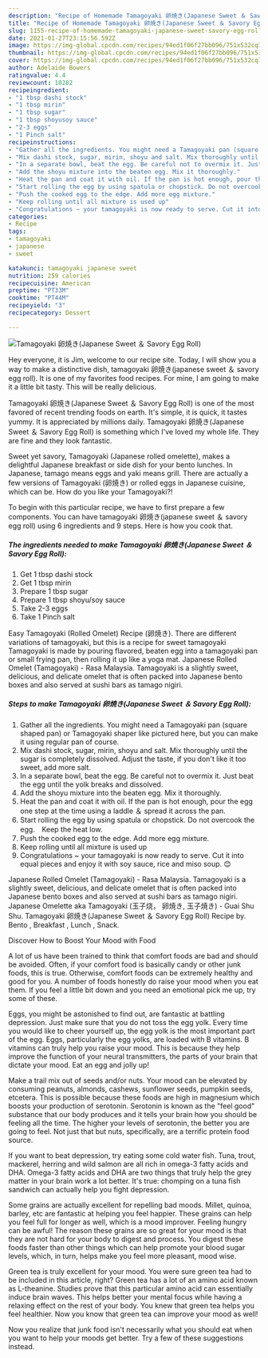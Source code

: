 ```yaml
---
description: "Recipe of Homemade Tamagoyaki 卵焼き(Japanese Sweet ＆ Savory Egg Roll)"
title: "Recipe of Homemade Tamagoyaki 卵焼き(Japanese Sweet ＆ Savory Egg Roll)"
slug: 1155-recipe-of-homemade-tamagoyaki-japanese-sweet-savory-egg-roll
date: 2021-01-27T23:15:56.592Z
image: https://img-global.cpcdn.com/recipes/94ed1f06f27bb096/751x532cq70/tamagoyaki-卵焼きjapanese-sweet-＆-savory-egg-roll-recipe-main-photo.jpg
thumbnail: https://img-global.cpcdn.com/recipes/94ed1f06f27bb096/751x532cq70/tamagoyaki-卵焼きjapanese-sweet-＆-savory-egg-roll-recipe-main-photo.jpg
cover: https://img-global.cpcdn.com/recipes/94ed1f06f27bb096/751x532cq70/tamagoyaki-卵焼きjapanese-sweet-＆-savory-egg-roll-recipe-main-photo.jpg
author: Adelaide Bowers
ratingvalue: 4.4
reviewcount: 10282
recipeingredient:
- "1 tbsp dashi stock"
- "1 tbsp mirin"
- "1 tbsp sugar"
- "1 tbsp shoyusoy sauce"
- "2-3 eggs"
- "1 Pinch salt"
recipeinstructions:
- "Gather all the ingredients. You might need a Tamagoyaki pan (square shaped pan) or Tamagoyaki shaper like pictured here, but you can make it using regular pan of course."
- "Mix dashi stock, sugar, mirin, shoyu and salt. Mix thoroughly until the sugar is completely dissolved. Adjust the taste, if you don&#39;t like it too sweet, add more salt."
- "In a separate bowl, beat the egg. Be careful not to overmix it. Just beat the egg until the yolk breaks and dissolved."
- "Add the shoyu mixture into the beaten egg. Mix it thoroughly."
- "Heat the pan and coat it with oil. If the pan is hot enough, pour the egg one step at the time using a laddle ＆ spread it across the pan."
- "Start rolling the egg by using spatula or chopstick. Do not overcook the egg.　Keep the heat low."
- "Push the cooked egg to the edge. Add more egg mixture."
- "Keep rolling until all mixture is used up"
- "Congratulations ~ your tamagoyaki is now ready to serve. Cut it into equal pieces and enjoy it with soy sauce, rice and miso soup. 😊"
categories:
- Recipe
tags:
- tamagoyaki
- japanese
- sweet

katakunci: tamagoyaki japanese sweet 
nutrition: 259 calories
recipecuisine: American
preptime: "PT33M"
cooktime: "PT44M"
recipeyield: "3"
recipecategory: Dessert

---
```



![Tamagoyaki 卵焼き(Japanese Sweet ＆ Savory Egg Roll)](https://img-global.cpcdn.com/recipes/94ed1f06f27bb096/751x532cq70/tamagoyaki-卵焼きjapanese-sweet-＆-savory-egg-roll-recipe-main-photo.jpg)

Hey everyone, it is Jim, welcome to our recipe site. Today, I will show you a way to make a distinctive dish, tamagoyaki 卵焼き(japanese sweet ＆ savory egg roll). It is one of my favorites food recipes. For mine, I am going to make it a little bit tasty. This will be really delicious.

Tamagoyaki 卵焼き(Japanese Sweet ＆ Savory Egg Roll) is one of the most favored of recent trending foods on earth. It's simple, it is quick, it tastes yummy. It is appreciated by millions daily. Tamagoyaki 卵焼き(Japanese Sweet ＆ Savory Egg Roll) is something which I've loved my whole life. They are fine and they look fantastic.

Sweet yet savory, Tamagoyaki (Japanese rolled omelette), makes a delightful Japanese breakfast or side dish for your bento lunches. In Japanese, tamago means eggs and yaki means grill. There are actually a few versions of Tamagoyaki (卵焼き) or rolled eggs in Japanese cuisine, which can be. How do you like your Tamagoyaki?!


To begin with this particular recipe, we have to first prepare a few components. You can have tamagoyaki 卵焼き(japanese sweet ＆ savory egg roll) using 6 ingredients and 9 steps. Here is how you cook that.

<!--inarticleads1-->

##### The ingredients needed to make Tamagoyaki 卵焼き(Japanese Sweet ＆ Savory Egg Roll):

1. Get 1 tbsp dashi stock
1. Get 1 tbsp mirin
1. Prepare 1 tbsp sugar
1. Prepare 1 tbsp shoyu/soy sauce
1. Take 2-3 eggs
1. Take 1 Pinch salt


Easy Tamagoyaki (Rolled Omelet) Recipe (卵焼き). There are different variations of tamagoyaki, but this is a recipe for sweet tamagoyaki Tamagoyaki is made by pouring flavored, beaten egg into a tamagoyaki pan or small frying pan, then rolling it up like a yoga mat. Japanese Rolled Omelet (Tamagoyaki) - Rasa Malaysia. Tamagoyaki is a slightly sweet, delicious, and delicate omelet that is often packed into Japanese bento boxes and also served at sushi bars as tamago nigiri. 

<!--inarticleads2-->

##### Steps to make Tamagoyaki 卵焼き(Japanese Sweet ＆ Savory Egg Roll):

1. Gather all the ingredients. You might need a Tamagoyaki pan (square shaped pan) or Tamagoyaki shaper like pictured here, but you can make it using regular pan of course.
1. Mix dashi stock, sugar, mirin, shoyu and salt. Mix thoroughly until the sugar is completely dissolved. Adjust the taste, if you don&#39;t like it too sweet, add more salt.
1. In a separate bowl, beat the egg. Be careful not to overmix it. Just beat the egg until the yolk breaks and dissolved.
1. Add the shoyu mixture into the beaten egg. Mix it thoroughly.
1. Heat the pan and coat it with oil. If the pan is hot enough, pour the egg one step at the time using a laddle ＆ spread it across the pan.
1. Start rolling the egg by using spatula or chopstick. Do not overcook the egg.　Keep the heat low.
1. Push the cooked egg to the edge. Add more egg mixture.
1. Keep rolling until all mixture is used up
1. Congratulations ~ your tamagoyaki is now ready to serve. Cut it into equal pieces and enjoy it with soy sauce, rice and miso soup. 😊


Japanese Rolled Omelet (Tamagoyaki) - Rasa Malaysia. Tamagoyaki is a slightly sweet, delicious, and delicate omelet that is often packed into Japanese bento boxes and also served at sushi bars as tamago nigiri. Japanese Omelette aka Tamagoyaki (玉子烧， 卵焼き, 玉子焼き) - Guai Shu Shu. Tamagoyaki 卵焼き(Japanese Sweet ＆ Savory Egg Roll) Recipe by. Bento , Breakfast , Lunch , Snack. 

Discover How to Boost Your Mood with Food


A lot of us have been trained to think that comfort foods are bad and should be avoided. Often, if your comfort food is basically candy or other junk foods, this is true. Otherwise, comfort foods can be extremely healthy and good for you. A number of foods honestly do raise your mood when you eat them. If you feel a little bit down and you need an emotional pick me up, try some of these.

Eggs, you might be astonished to find out, are fantastic at battling depression. Just make sure that you do not toss the egg yolk. Every time you would like to cheer yourself up, the egg yolk is the most important part of the egg. Eggs, particularly the egg yolks, are loaded with B vitamins. B vitamins can truly help you raise your mood. This is because they help improve the function of your neural transmitters, the parts of your brain that dictate your mood. Eat an egg and jolly up!

Make a trail mix out of seeds and/or nuts. Your mood can be elevated by consuming peanuts, almonds, cashews, sunflower seeds, pumpkin seeds, etcetera. This is possible because these foods are high in magnesium which boosts your production of serotonin. Serotonin is known as the "feel good" substance that our body produces and it tells your brain how you should be feeling all the time. The higher your levels of serotonin, the better you are going to feel. Not just that but nuts, specifically, are a terrific protein food source.

If you want to beat depression, try eating some cold water fish. Tuna, trout, mackerel, herring and wild salmon are all rich in omega-3 fatty acids and DHA. Omega-3 fatty acids and DHA are two things that truly help the grey matter in your brain work a lot better. It's true: chomping on a tuna fish sandwich can actually help you fight depression. 

Some grains are actually excellent for repelling bad moods. Millet, quinoa, barley, etc are fantastic at helping you feel happier. These grains can help you feel full for longer as well, which is a mood improver. Feeling hungry can be awful! The reason these grains are so great for your mood is that they are not hard for your body to digest and process. You digest these foods faster than other things which can help promote your blood sugar levels, which, in turn, helps make you feel more pleasant, mood wise.

Green tea is truly excellent for your mood. You were sure green tea had to be included in this article, right? Green tea has a lot of an amino acid known as L-theanine. Studies prove that this particular amino acid can essentially induce brain waves. This helps better your mental focus while having a relaxing effect on the rest of your body. You knew that green tea helps you feel healthier. Now you know that green tea can improve your mood as well!

Now you realize that junk food isn't necessarily what you should eat when you want to help your moods get better. Try  a few  of  these  suggestions  instead.

